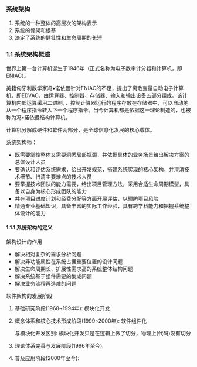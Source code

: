### 系统架构
1. 系统的一种整体的高层次的架构表示
2. 系统的骨架和根基
3. 决定了系统的健壮性和生命周期的长短

### 1.1 系统架构概述
世界上第一台计算机诞生于1946年（正式名称为电子数字计分器和计算机，即ENIAC）。

美籍匈牙利数学家冯•诺依曼针对ENIAC的不足，提出了离散变量自动电子计算机，即EDVAC，由运算器、控制器、存储器、输入和输出设备五部分组成。该计算机内部运算采用二进制，，控制计算器运行的程序存放在存储器中，可以自动地从一个程序指令转入下一个程序指令。当今计算机都是依据这一理论制造的，也被称为冯•诺依曼结构计算机。

计算机分解成硬件和软件两部分，是全球信息化发展的核心载体。

系统架构师：
* 既需要掌控整体又需要洞悉局部瓶颈，并依据具体的业务场景给出解决方案的总体设计人员
* 要确认和评估系统需求，给出开发规范，搭建系统实现的核心架构，并澄清技术细节、扫清主要难点的技术人员
* 要掌握技术团队的能力需要，给出项目管理方法，采用合适生命周期模型，具备以自身为核心形成团队的能力
* 并在项目进度计划和经费分配等方面开展评估，以预防项目风险
* 精通专业基础知识，具备丰富的实际工作经验，具有跨学科能力和把握系统整体设计的能力

#### 1.1.1 系统架构的定义
架构设计的作用
* 解决相对复杂的需求分析问题
* 解决非功能属性在系统占据重要位置的设计问题
* 解决生命周期长、扩展性需求高的系统整体结构问题
* 解决系统基于组件需要的集成问题
* 解决业务流程再造难的问题

软件架构的发展阶段
1) 基础研究阶段(1968~1994年): 模块化开发
2) 概念体系和核心技术形成阶段(1999~2000年): 软件组件化

   与模块化开发区别: 模块化开发只是在逻辑上做了切分，物理上(代码)没有切分
3) 理论体系完善与发展阶段(1996年至今): 
4) 普及应用阶段(2000年至今): 
